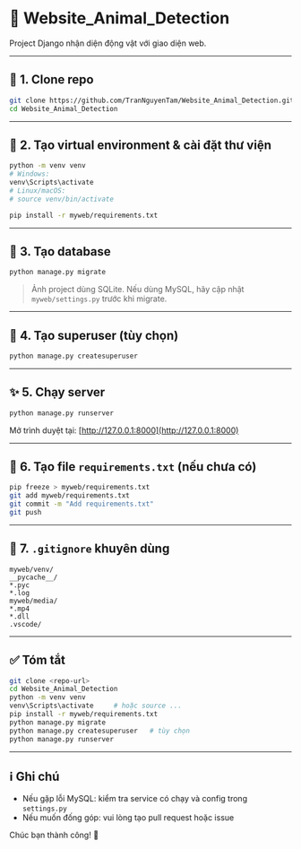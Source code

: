 # 🐾 Website\_Animal\_Detection

Project Django nhận diện động vật với giao diện web.

---

## 🔧 1. Clone repo

```bash
git clone https://github.com/TranNguyenTam/Website_Animal_Detection.git
cd Website_Animal_Detection
```

---

## 📆 2. Tạo virtual environment & cài đặt thư viện

```bash
python -m venv venv
# Windows:
venv\Scripts\activate
# Linux/macOS:
# source venv/bin/activate

pip install -r myweb/requirements.txt
```

---

## 📁 3. Tạo database

```bash
python manage.py migrate
```

> Ảnh project dùng SQLite. Nếu dùng MySQL, hãy cập nhật `myweb/settings.py` trước khi migrate.

---

## 👤 4. Tạo superuser (tùy chọn)

```bash
python manage.py createsuperuser
```

---

## ✨ 5. Chạy server

```bash
python manage.py runserver
```

Mở trình duyệt tại: [http://127.0.0.1:8000](http://127.0.0.1:8000)

---

## 📜 6. Tạo file `requirements.txt` (nếu chưa có)

```bash
pip freeze > myweb/requirements.txt
git add myweb/requirements.txt
git commit -m "Add requirements.txt"
git push
```

---

## 📝 7. `.gitignore` khuyên dùng

```gitignore
myweb/venv/
__pycache__/
*.pyc
*.log
myweb/media/
*.mp4
*.dll
.vscode/
```

---

## ✅ Tóm tắt

```bash
git clone <repo-url>
cd Website_Animal_Detection
python -m venv venv
venv\Scripts\activate     # hoặc source ...
pip install -r myweb/requirements.txt
python manage.py migrate
python manage.py createsuperuser   # tùy chọn
python manage.py runserver
```

---

## ℹ️ Ghi chú

* Nếu gặp lỗi MySQL: kiểm tra service có chạy và config trong `settings.py`
* Nếu muốn đống góp: vui lòng tạo pull request hoặc issue

Chúc bạn thành công! 🚀
